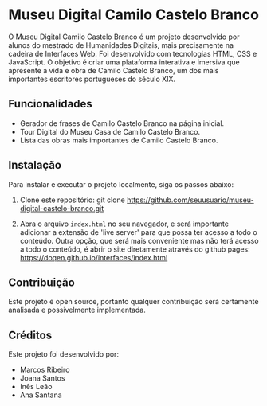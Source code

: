 # Museu Digital Camilo Castelo Branco

O Museu Digital Camilo Castelo Branco é um projeto desenvolvido por alunos do mestrado de Humanidades Digitais, mais precisamente na cadeira de Interfaces Web.
Foi desenvolvido com tecnologias HTML, CSS e JavaScript. O objetivo é criar uma plataforma interativa e imersiva que apresente a vida e obra de Camilo Castelo Branco, um dos mais importantes escritores portugueses do século XIX.

## Funcionalidades

* Gerador de frases de Camilo Castelo Branco na página inicial.
* Tour Digital do Museu Casa de Camilo Castelo Branco.
* Lista das obras mais importantes de Camilo Castelo Branco.

## Instalação

Para instalar e executar o projeto localmente, siga os passos abaixo:

1. Clone este repositório:
git clone https://github.com/seuusuario/museu-digital-castelo-branco.git

2. Abra o arquivo `index.html` no seu navegador, e será importante adicionar a extensão de 'live server' para que possa ter acesso a todo o conteúdo. Outra opção, que será mais conveniente mas não terá acesso a todo o conteúdo, é abrir o site diretamente através do github pages: https://doqen.github.io/interfaces/index.html

## Contribuição

Este projeto é open source, portanto qualquer contribuição será certamente analisada e possivelmente implementada. 

## Créditos

Este projeto foi desenvolvido por:

- Marcos Ribeiro
- Joana Santos
- Inês Leão
- Ana Santana

